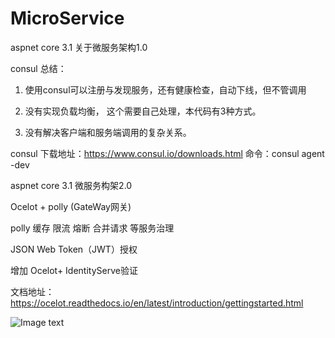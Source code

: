# MicroService
aspnet core 3.1 关于微服务架构1.0

consul 总结：
1. 使用consul可以注册与发现服务，还有健康检查，自动下线，但不管调用

2. 没有实现负载均衡， 这个需要自己处理，本代码有3种方式。

3. 没有解决客户端和服务端调用的复杂关系。

consul 下载地址：https://www.consul.io/downloads.html
命令：consul agent -dev

aspnet core 3.1 微服务构架2.0

Ocelot + polly (GateWay网关)

polly 缓存  限流 熔断 合并请求 等服务治理

 JSON Web Token（JWT）授权

增加 Ocelot+ IdentityServe验证


文档地址：https://ocelot.readthedocs.io/en/latest/introduction/gettingstarted.html

![Image text](https://raw.githubusercontent.com/hezudao25/MicroService/master/MicroService/wwwroot/image/2.0.png)



